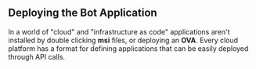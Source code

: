 
## Deploying the Bot Application

In a world of "cloud" and "infrastructure as code" applications aren't installed by double clicking **msi** files, or deploying an **OVA**.  Every cloud platform has a format for defining applications that can be easily deployed through API calls.  

